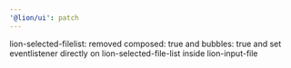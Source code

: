```yaml
---
'@lion/ui': patch
---
```


lion-selected-filelist: removed composed: true and bubbles: true and set eventlistener directly on lion-selected-file-list inside lion-input-file
